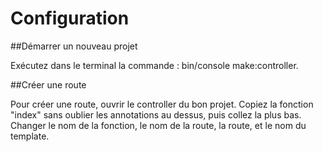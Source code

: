 # Configuration

##Démarrer un nouveau projet

Exécutez dans le terminal la commande : bin/console make:controller.

##Créer une route

Pour créer une route, ouvrir le controller du bon projet.
Copiez la fonction "index" sans oublier les annotations au dessus, puis collez la plus bas. 
Changer le nom de la fonction, le nom de la route, la route, et le nom du template.

